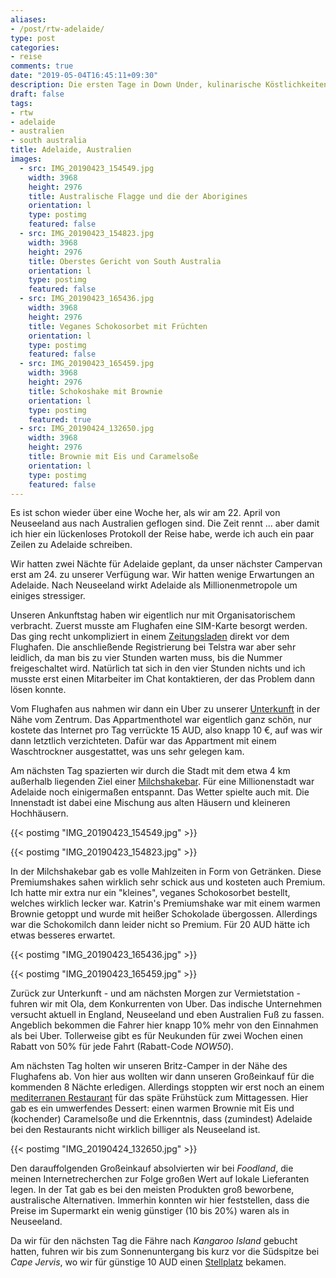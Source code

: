 ```yaml
---
aliases:
- /post/rtw-adelaide/
type: post
categories:
- reise
comments: true
date: "2019-05-04T16:45:11+09:30"
description: Die ersten Tage in Down Under, kulinarische Köstlichkeiten und weiter bis zur Fähre
draft: false
tags:
- rtw
- adelaide
- australien
- south australia
title: Adelaide, Australien
images:
  - src: IMG_20190423_154549.jpg
    width: 3968
    height: 2976
    title: Australische Flagge und die der Aborigines
    orientation: l
    type: postimg
    featured: false
  - src: IMG_20190423_154823.jpg
    width: 3968
    height: 2976
    title: Oberstes Gericht von South Australia
    orientation: l
    type: postimg
    featured: false
  - src: IMG_20190423_165436.jpg
    width: 3968
    height: 2976
    title: Veganes Schokosorbet mit Früchten
    orientation: l
    type: postimg
    featured: false
  - src: IMG_20190423_165459.jpg
    width: 3968
    height: 2976
    title: Schokoshake mit Brownie
    orientation: l
    type: postimg
    featured: true
  - src: IMG_20190424_132650.jpg
    width: 3968
    height: 2976
    title: Brownie mit Eis und Caramelsoße
    orientation: l
    type: postimg
    featured: false
---
```


Es ist schon wieder über eine Woche her, als wir am 22. April von Neuseeland aus nach Australien geflogen sind. Die Zeit rennt ... aber damit ich hier ein lückenloses Protokoll der Reise habe, werde ich auch ein paar Zeilen zu Adelaide schreiben.

Wir hatten zwei Nächte für Adelaide geplant, da unser nächster Campervan erst am 24. zu unserer Verfügung war. Wir hatten wenige Erwartungen an Adelaide. Nach Neuseeland wirkt Adelaide als Millionenmetropole um einiges stressiger.

Unseren Ankunftstag haben wir eigentlich nur mit Organisatorischem verbracht. Zuerst musste am Flughafen eine SIM-Karte besorgt werden. Das ging recht unkompliziert in einem [Zeitungsladen](https://goo.gl/maps/CNypkCnMbLq22mM19) direkt vor dem Flughafen. Die anschließende Registrierung bei Telstra war aber sehr leidlich, da man bis zu vier Stunden warten muss, bis die Nummer freigeschaltet wird. Natürlich tat sich in den vier Stunden nichts und ich musste erst einen Mitarbeiter im Chat kontaktieren, der das Problem dann lösen konnte.

Vom Flughafen aus nahmen wir dann ein Uber zu unserer [Unterkunft](https://goo.gl/maps/F1QKr3vbmWfRtX4g8) in der Nähe vom Zentrum. Das Appartmenthotel war eigentlich ganz schön, nur kostete das Internet pro Tag verrückte 15 AUD, also knapp 10 €, auf was wir dann letztlich verzichteten. Dafür war das Appartment mit einem Waschtrockner ausgestattet, was uns sehr gelegen kam.

Am nächsten Tag spazierten wir durch die Stadt mit dem etwa 4 km außerhalb liegenden Ziel einer [Milchshakebar](https://goo.gl/maps/sHpEbcv2wwrsAut78). Für eine Millionenstadt war Adelaide noch einigermaßen entspannt. Das Wetter spielte auch mit. Die Innenstadt ist dabei eine Mischung aus alten Häusern und kleineren Hochhäusern.

{{< postimg "IMG_20190423_154549.jpg" >}}

{{< postimg "IMG_20190423_154823.jpg" >}}

In der Milchshakebar gab es volle Mahlzeiten in Form von Getränken. Diese Premiumshakes sahen wirklich sehr schick aus und kosteten auch Premium. Ich hatte mir extra nur ein "kleines", veganes Schokosorbet bestellt, welches wirklich lecker war. Katrin's Premiumshake war mit einem warmen Brownie getoppt und wurde mit heißer Schokolade übergossen. Allerdings war die Schokomilch dann leider nicht so Premium. Für 20 AUD hätte ich etwas besseres erwartet.

{{< postimg "IMG_20190423_165436.jpg" >}}    

{{< postimg "IMG_20190423_165459.jpg" >}}

Zurück zur Unterkunft - und am nächsten Morgen zur Vermietstation - fuhren wir mit Ola, dem Konkurrenten von Uber. Das indische Unternehmen versucht aktuell in England, Neuseeland und eben Australien Fuß zu fassen. Angeblich bekommen die Fahrer hier knapp 10% mehr von den Einnahmen als bei Uber. Tollerweise gibt es für Neukunden für zwei Wochen einen Rabatt von 50% für jede Fahrt (Rabatt-Code _NOW50_).

Am nächsten Tag holten wir unseren Britz-Camper in der Nähe des Flughafens ab. Von hier aus wollten wir dann unseren Großeinkauf für die kommenden 8 Nächte erledigen. Allerdings stoppten wir erst noch an einem [mediterranen Restaurant](https://goo.gl/maps/pbTovbKSuotFVTmc7) für das späte Frühstück zum Mittagessen. Hier gab es ein umwerfendes Dessert: einen warmen Brownie mit Eis und (kochender) Caramelsoße und die Erkenntnis, dass (zumindest) Adelaide bei den Restaurants nicht wirklich billiger als Neuseeland ist.

{{< postimg "IMG_20190424_132650.jpg" >}}

Den darauffolgenden Großeinkauf absolvierten wir bei _Foodland_, die meinen Internetrecherchen zur Folge großen Wert auf lokale Lieferanten legen. In der Tat gab es bei den meisten Produkten groß beworbene, australische Alternativen. Immerhin konnten wir hier feststellen, dass die Preise im Supermarkt ein wenig günstiger (10 bis 20%) waren als in Neuseeland.

Da wir für den nächsten Tag die Fähre nach _Kangaroo Island_ gebucht hatten, fuhren wir bis zum Sonnenuntergang bis kurz vor die Südspitze bei _Cape Jervis_, wo wir für günstige 10 AUD einen [Stellplatz](https://goo.gl/maps/hKQhmjghVSiA9TAt7) bekamen.
